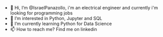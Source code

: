 - 👋 Hi, I’m @IsraelPanazollo, i'm an electrical engineer and currently i'm looking for programming jobs
- 👀 I’m interested in Python, Jupyter and SQL 
- 🌱 I’m currently learning Python for Data Science
- 📫 How to reach me? Find me on linkedin 

<!---
IsraelPanazollo/IsraelPanazollo is a ✨ special ✨ repository because its `README.md` (this file) appears on your GitHub profile.
You can click the Preview link to take a look at your changes.
--->
